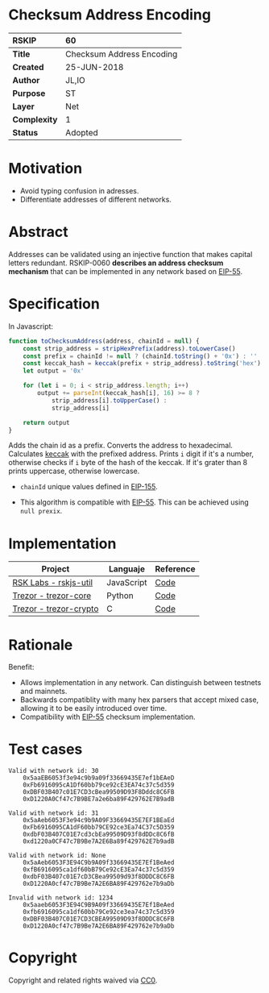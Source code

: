# Checksum Address Encoding

|RSKIP          |60           |
| :------------ |:-------------|
|**Title**      |Checksum Address Encoding |
|**Created**    |25-JUN-2018 |
|**Author**     |JL,IO |
|**Purpose**    |ST |
|**Layer**      |Net |
|**Complexity** |1 |
|**Status**     |Adopted |

# **Motivation**

- Avoid typing confusion in adresses.
- Differentiate addresses of different networks.

# **Abstract**

Addresses can be validated using an injective function that makes capital letters redundant.
RSKIP-0060 **describes an address checksum mechanism** that can be implemented in any network based on [EIP-55](https://github.com/ethereum/EIPs/blob/master/EIPS/eip-55.md).

# **Specification**
In Javascript:
```javascript
function toChecksumAddress(address, chainId = null) {
    const strip_address = stripHexPrefix(address).toLowerCase()
    const prefix = chainId != null ? (chainId.toString() + '0x') : ''
    const keccak_hash = keccak(prefix + strip_address).toString('hex')
    let output = '0x'

    for (let i = 0; i < strip_address.length; i++)
        output += parseInt(keccak_hash[i], 16) >= 8 ?
            strip_address[i].toUpperCase() :
            strip_address[i]

    return output
}
```

Adds the chain id as a prefix. Converts the address to hexadecimal. Calculates [keccak](https://csrc.nist.gov/csrc/media/publications/fips/202/final/documents/fips_202_draft.pdf) with the prefixed address. Prints `i` digit if it's a number, otherwise checks if `i` byte of the hash of the keccak. If it's grater than 8 prints uppercase, otherwise lowercase.


- `chainId` unique values defined in [EIP-155](https://github.com/ethereum/EIPs/blob/master/EIPS/eip-155.md).

- This algorithm is compatible with [EIP-55](https://github.com/ethereum/EIPs/blob/master/EIPS/eip-55.md). This can be achieved using `null prexix`.

# **Implementation**

| Project | Languaje | Reference |
| - | - | - |
| [RSK Labs - rskjs-util](https://github.com/RSKSmart/rskjs-util) | JavaScript | [Code](https://github.com/rsksmart/rskjs-util/blob/5f284ee833ce8d958216804107d0bb90b3feb52e/index.js#L30) |
| [Trezor - trezor-core](https://github.com/trezor/trezor-core) | Python | [Code](https://github.com/trezor/trezor-core/blob/270bf732121d004a4cd1ab129adaccf7346ff1db/src/apps/ethereum/get_address.py#L32) |
| [Trezor - trezor-crypto](https://github.com/trezor/trezor-crypto) | C | [Code](https://github.com/trezor/trezor-crypto/blob/4153e662b60a0d83c1be15150f18483a37e9092c/address.c#L62) |

# **Rationale**
 
Benefit:
- Allows implementation in any network. Can distinguish between testnets and mainnets.
- Backwards compatiblity with many hex parsers that accept mixed case, allowing it to be easily introduced over time.
- Compatibility with [EIP-55](https://github.com/ethereum/EIPs/blob/master/EIPS/eip-55.md) checksum implementation.

# **Test cases**

```
Valid with network id: 30
    0x5aaEB6053f3e94c9b9a09f33669435E7ef1bEAeD
    0xFb6916095cA1Df60bb79ce92cE3EA74c37c5d359
    0xDBF03B407c01E7CD3cBea99509D93F8Dddc8C6FB
    0xD1220A0Cf47c7B9BE7a2e6ba89F429762E7B9adB

Valid with network id: 31
    0x5aAeb6053F3e94c9b9A09F33669435E7EF1BEaEd
    0xFb6916095CA1dF60bb79CE92ce3Ea74C37c5D359
    0xdbF03B407C01E7cd3cbEa99509D93f8dDDc8C6fB
    0xd1220a0CF47c7B9Be7A2E6Ba89f429762E7b9adB

Valid with network id: None
    0x5aAeb6053F3E94C9b9A09f33669435E7Ef1BeAed
    0xfB6916095ca1df60bB79Ce92cE3Ea74c37c5d359
    0xdbF03B407c01E7cD3CBea99509d93f8DDDC8C6FB
    0xD1220A0cf47c7B9Be7A2E6BA89F429762e7b9aDb

Invalid with network id: 1234
    0x5aaeb6053F3E94C9B9A09f33669435E7Ef1BeAed
    0xfb6916095ca1df60bb79Ce92ce3ea74c37c5d359
    0xDBF03B407C01E7CD3CBEA99509D93f8DDDC8C6FB
    0xD1220A0cf47c7B9Be7A2E6BA89F429762e7b9aDb
```
# **Copyright**

Copyright and related rights waived via [CC0](https://creativecommons.org/publicdomain/zero/1.0/).

